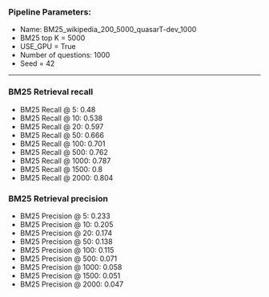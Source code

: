 ### Pipeline Parameters:
* Name: BM25_wikipedia_200_5000_quasarT-dev_1000
* BM25 top K = 5000
* USE_GPU = True
* Number of questions: 1000
* Seed = 42
------
### BM25 Retrieval recall 
* BM25 Recall @ 5: 0.48
* BM25 Recall @ 10: 0.538
* BM25 Recall @ 20: 0.597
* BM25 Recall @ 50: 0.666
* BM25 Recall @ 100: 0.701
* BM25 Recall @ 500: 0.762
* BM25 Recall @ 1000: 0.787
* BM25 Recall @ 1500: 0.8
* BM25 Recall @ 2000: 0.804
### BM25 Retrieval precision 
* BM25 Precision @ 5: 0.233
* BM25 Precision @ 10: 0.205
* BM25 Precision @ 20: 0.174
* BM25 Precision @ 50: 0.138
* BM25 Precision @ 100: 0.115
* BM25 Precision @ 500: 0.071
* BM25 Precision @ 1000: 0.058
* BM25 Precision @ 1500: 0.051
* BM25 Precision @ 2000: 0.047
